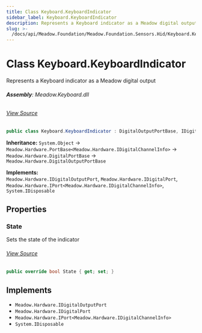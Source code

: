 ```yaml
---
title: Class Keyboard.KeyboardIndicator
sidebar_label: Keyboard.KeyboardIndicator
description: Represents a Keyboard indicator as a Meadow digital output
slug: >-
  /docs/api/Meadow.Foundation/Meadow.Foundation.Sensors.Hid/Keyboard.KeyboardIndicator
---
```

# Class Keyboard.KeyboardIndicator
Represents a Keyboard indicator as a Meadow digital output

###### **Assembly**: Meadow.Keyboard.dll
###### [View Source](https://github.com/WildernessLabs/Meadow.Foundation.git/blob/develop/Source/Meadow.Foundation.Peripherals/Sensors.Hid.Keyboard/Driver/Keyboard.KeyboardIndicator.cs#L12)
```csharp title="Declaration"
public class Keyboard.KeyboardIndicator : DigitalOutputPortBase, IDigitalOutputPort, IDigitalPort, IPort<IDigitalChannelInfo>, IDisposable
```
**Inheritance:** `System.Object` -> `Meadow.Hardware.PortBase<Meadow.Hardware.IDigitalChannelInfo>` -> `Meadow.Hardware.DigitalPortBase` -> `Meadow.Hardware.DigitalOutputPortBase`

**Implements:**  
`Meadow.Hardware.IDigitalOutputPort`, `Meadow.Hardware.IDigitalPort`, `Meadow.Hardware.IPort<Meadow.Hardware.IDigitalChannelInfo>`, `System.IDisposable`

## Properties
### State
Sets the state of the indicator
###### [View Source](https://github.com/WildernessLabs/Meadow.Foundation.git/blob/develop/Source/Meadow.Foundation.Peripherals/Sensors.Hid.Keyboard/Driver/Keyboard.KeyboardIndicator.cs#L19)
```csharp title="Declaration"
public override bool State { get; set; }
```

## Implements

* `Meadow.Hardware.IDigitalOutputPort`
* `Meadow.Hardware.IDigitalPort`
* `Meadow.Hardware.IPort<Meadow.Hardware.IDigitalChannelInfo>`
* `System.IDisposable`
